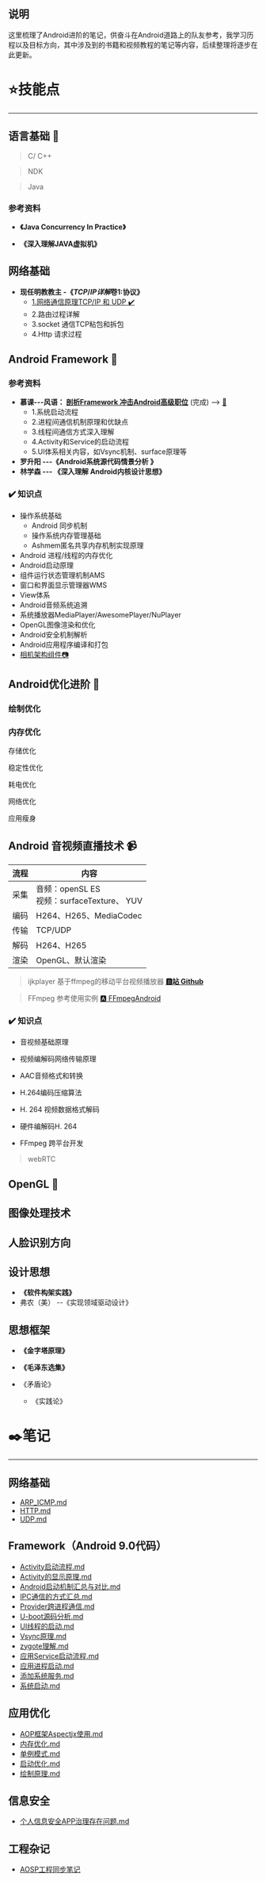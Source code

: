 ## 说明



这里梳理了Android进阶的笔记，供奋斗在Android道路上的队友参考，我学习历程以及目标方向，其中涉及到的书籍和视频教程的笔记等内容，后续整理将逐步在此更新。

# :star:技能点 

-----

## 语言基础  :star2:

> C/ C++


> NDK


> Java
### 参考资料

* **《Java Concurrency In Practice》** 

* **《深入理解JAVA虚拟机》**

  


## 网络基础 

* **现任明教教主 -《*TCP*/*IP详解*卷1:协议》** 
  * [1.网络通信原理TCP/IP 和 UDP    :heavy_check_mark:](./网络基础/UDP.md)
  * 2.路由过程详解
  * 3.socket 通信TCP粘包和拆包
  * 4.Http 请求过程



##  Android  Framework :arrow_up_small: 

### 参考资料

* **慕课---风语： [剖析Framework 冲击Android高级职位](https://coding.imooc.com/class/chapter/340.html#Anchor)**   (完成)   --> [:notebook:](#Framework)
  * 1.系统启动流程
  * 2.进程间通信机制原理和优缺点
  * 3.线程间通信方式深入理解
  * 4.Activity和Service的启动流程
  * 5.UI体系相关内容，如Vsync机制、surface原理等
*  **罗升阳 ---《Android系统源代码情景分析 》**
*  **林学森 --- 《深入理解 Android内核设计思想》**



### :heavy_check_mark: 知识点

* 操作系统基础
  * Android 同步机制
  * 操作系统内存管理基础
  * Ashmem匿名共享内存机制实现原理
* Android 进程/线程的内存优化
* Android启动原理
* 组件运行状态管理机制AMS
* 窗口和界面显示管理器WMS
* View体系
* Android音频系统追溯
* 系统播放器MediaPlayer/AwesomePlayer/NuPlayer
* OpenGL图像渲染和优化
* Android安全机制解析
* Android应用程序编译和打包
*  [相机架构组件:camera:](https://source.android.google.cn/devices/camera?hl=zh_cn)



## Android优化进阶 :1st_place_medal:

### 绘制优化

### 内存优化

存储优化

稳定性优化

耗电优化

网络优化

应用瘦身



## Android 音视频直播技术  :video_camera:



| 流程 | 内容                                              |
| ---- | ------------------------------------------------- |
| 采集 | 音频：openSL ES  <br />视频：surfaceTexture、 YUV |
| 编码 | H264、H265、MediaCodec                            |
| 传输 | TCP/UDP                                           |
| 解码 | H264、H265                                        |
| 渲染 | OpenGL、默认渲染                                  |



> ijkplayer  基于ffmpeg的移动平台视频播放器     [**:b:站 Github**](https://github.com/bilibili/ijkplayer)





> FFmpeg    参考使用实例   [:a: FFmpegAndroid](https://github.com/xufuji456/FFmpegAndroid)

### :heavy_check_mark: 知识点

* 音视频基础原理

* 视频编解码网络传输原理

* AAC音频格式和转换

* H.264编码压缩算法

*  H. 264 视频数据格式解码

* 硬件编解码H. 264 

* FFmpeg 跨平台开发




> webRTC



## OpenGL  :triangular_flag_on_post:





## 图像处理技术



## 人脸识别方向



## 设计思想

* **《软件构架实践》**
* 弗农（美） --《实现领域驱动设计》




## 思想框架
* **《金字塔原理》**

* **《毛泽东选集》**
* 《矛盾论》
  * 《实践论》






# :black_nib:笔记 

----



##  网络基础 


* [ARP_ICMP.md](./网络基础/ARP_ICMP.md)
* [HTTP.md](./网络基础/HTTP.md)
* [UDP.md](./网络基础/UDP.md)


## Framework（Android 9.0代码）

* [Activity启动流程.md](./Framework/Activity启动流程.md)
* [Activity的显示原理.md](./Framework/Activity的显示原理.md)
* [Android启动机制汇总与对比.md](./Framework/Android启动机制汇总与对比.md)
* [IPC通信的方式汇总.md](./Framework/IPC通信的方式汇总.md)
* [Provider跨进程通信.md](./Framework/Provider跨进程通信.md)
* [U-boot源码分析.md](./Framework/U-boot源码分析.md)
* [UI线程的启动.md](./Framework/UI线程的启动.md)
* [Vsync原理.md](./Framework/Vsync原理.md)
* [zygote理解.md](./Framework/zygote理解.md)
* [应用Service启动流程.md](./Framework/应用Service启动流程.md)
* [应用进程启动.md](./Framework/应用进程启动.md)
* [添加系统服务.md](./Framework/添加系统服务.md)
* [系统启动.md](./Framework/系统启动.md)

## 应用优化


* [AOP框架Aspectjx使用.md](./应用优化/AOP框架Aspectjx使用.md)
* [内存优化.md](./应用优化/内存优化.md)
* [单例模式.md](./应用优化/单例模式.md)
* [启动优化.md](./应用优化/启动优化.md)
* [绘制原理.md](./应用优化/绘制原理.md)


## 信息安全

* [个人信息安全APP治理存在问题.md](./信息安全/个人信息安全APP治理存在问题.md)



## 工程杂记

* [AOSP工程同步笔记](./工程杂记/获取AOSP工程步骤.md)

